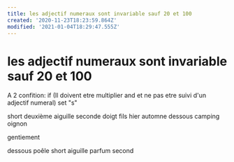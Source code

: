 ```yaml
---
title: les adjectif numeraux sont invariable sauf 20 et 100
created: '2020-11-23T18:23:59.864Z'
modified: '2021-01-04T18:29:47.555Z'
---
```


# les adjectif numeraux sont invariable sauf 20 et 100

A 2 confition:
if (Il doivent etre multiplier and et ne pas etre suivi d'un adjectif numeral)
  set "s"


short deuxième aiguille seconde doigt fils hier automne dessous camping
oignon

gentiement

dessous
poêle
short
aiguille
parfum
second
